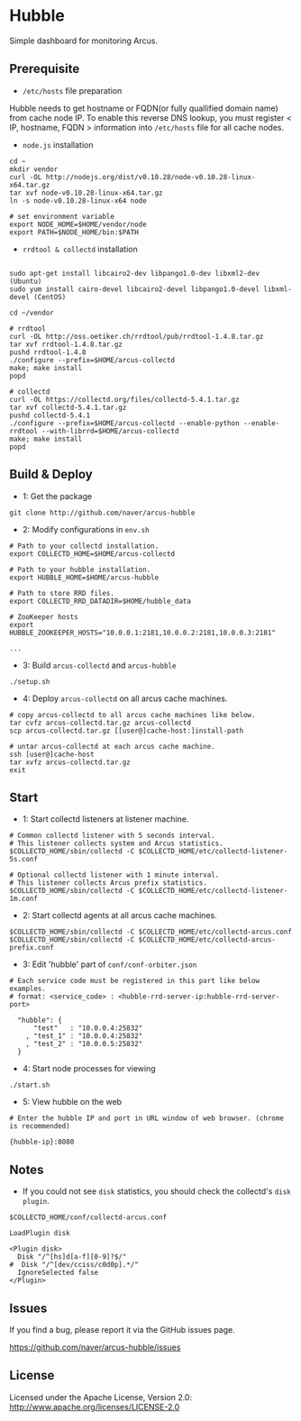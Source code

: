 Hubble
======

Simple dashboard for monitoring Arcus.
<!---
Current dashboard view is quite old so we're working on new dashboard.
(We'll open it soon in the new branch `react`)
--->

## Prerequisite

- `/etc/hosts` file preparation

Hubble needs to get hostname or FQDN(or fully quallified domain name) from cache node IP.
To enable this reverse DNS lookup, you must register < IP, hostname, FQDN > information
into `/etc/hosts` file for all cache nodes.

- `node.js` installation

```
cd ~
mkdir vendor
curl -OL http://nodejs.org/dist/v0.10.28/node-v0.10.28-linux-x64.tar.gz
tar xvf node-v0.10.28-linux-x64.tar.gz
ln -s node-v0.10.28-linux-x64 node

# set environment variable
export NODE_HOME=$HOME/vendor/node
export PATH=$NODE_HOME/bin:$PATH
```

- `rrdtool & collectd` installation

```

sudo apt-get install libcairo2-dev libpango1.0-dev libxml2-dev (Ubuntu)
sudo yum install cairo-devel libcairo2-devel libpango1.0-devel libxml-devel (CentOS)

cd ~/vendor

# rrdtool
curl -OL http://oss.oetiker.ch/rrdtool/pub/rrdtool-1.4.8.tar.gz
tar xvf rrdtool-1.4.8.tar.gz
pushd rrdtool-1.4.8
./configure --prefix=$HOME/arcus-collectd
make; make install
popd

# collectd
curl -OL https://collectd.org/files/collectd-5.4.1.tar.gz
tar xvf collectd-5.4.1.tar.gz
pushd collectd-5.4.1
./configure --prefix=$HOME/arcus-collectd --enable-python --enable-rrdtool --with-librrd=$HOME/arcus-collectd
make; make install
popd
```

## Build & Deploy

- 1: Get the package

```
git clone http://github.com/naver/arcus-hubble
```

- 2: Modify configurations in `env.sh`

```
# Path to your collectd installation.
export COLLECTD_HOME=$HOME/arcus-collectd

# Path to your hubble installation.
export HUBBLE_HOME=$HOME/arcus-hubble

# Path to store RRD files.
export COLLECTD_RRD_DATADIR=$HOME/hubble_data

# ZooKeeper hosts
export HUBBLE_ZOOKEEPER_HOSTS="10.0.0.1:2181,10.0.0.2:2181,10.0.0.3:2181"

...

```

- 3: Build `arcus-collectd` and `arcus-hubble`

```
./setup.sh
```

- 4: Deploy `arcus-collectd` on all arcus cache machines.

```
# copy arcus-collectd to all arcus cache machines like below.
tar cvfz arcus-collectd.tar.gz arcus-collectd
scp arcus-collectd.tar.gz [[user@]cache-host:]install-path

# untar arcus-collectd at each arcus cache machine.
ssh [user@]cache-host
tar xvfz arcus-collectd.tar.gz
exit
```

## Start

- 1: Start collectd listeners at listener machine.

```
# Common collectd listener with 5 seconds interval.
# This listener collects system and Arcus statistics.
$COLLECTD_HOME/sbin/collectd -C $COLLECTD_HOME/etc/collectd-listener-5s.conf

# Optional collectd listener with 1 minute interval.
# This listener collects Arcus prefix statistics.
$COLLECTD_HOME/sbin/collectd -C $COLLECTD_HOME/etc/collectd-listener-1m.conf
```

- 2: Start collectd agents at all arcus cache machines.

```
$COLLECTD_HOME/sbin/collectd -C $COLLECTD_HOME/etc/collectd-arcus.conf
$COLLECTD_HOME/sbin/collectd -C $COLLECTD_HOME/etc/collectd-arcus-prefix.conf
```

- 3: Edit 'hubble' part of `conf/conf-orbiter.json`

```
# Each service code must be registered in this part like below examples.
# format: <service_code> : <hubble-rrd-server-ip:hubble-rrd-server-port>

  "hubble": {
      "test"   : "10.0.0.4:25832"
    , "test_1" : "10.0.0.4:25832"
    , "test_2" : "10.0.0.5:25832"
  }
```

- 4: Start node processes for viewing

```
./start.sh
```

- 5: View hubble on the web

```
# Enter the hubble IP and port in URL window of web browser. (chrome is recommended)

{hubble-ip}:8080
```

## Notes

- If you could not see `disk` statistics, you should check the collectd's `disk plugin`.

```
$COLLECTD_HOME/conf/collectd-arcus.conf

LoadPlugin disk

<Plugin disk>
  Disk "/^[hs]d[a-f][0-9]?$/"
#  Disk "/^[dev/cciss/c0d0p].*/"
  IgnoreSelected false
</Plugin>
```

## Issues

If you find a bug, please report it via the GitHub issues page.

https://github.com/naver/arcus-hubble/issues

## License

Licensed under the Apache License, Version 2.0: http://www.apache.org/licenses/LICENSE-2.0

